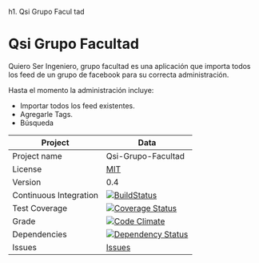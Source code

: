 h1. Qsi Grupo Facul tad

Qsi Grupo Facultad
========================

Quiero Ser Ingeniero, grupo facultad es una aplicación que importa todos los feed de un grupo de facebook para su correcta administración.

Hasta el momento la administración incluye:

- Importar todos los feed existentes.
- Agregarle Tags.
- Búsqueda


| Project                 |  Data      |
|------------------------ | ----------------- |
| Project name            |  Qsi-Grupo-Facultad      |
| License                 |  [MIT](LICENSE.txt)   |
| Version                 |  0.4 |
| Continuous Integration  |  [![BuildStatus](https://travis-ci.org/julioalucero/qsi-grupo-facultad.png?branch=master)](https://travis-ci.org/julioalucero/qsi-grupo-facultad)
| Test Coverage           |  [![Coverage Status](https://coveralls.io/repos/julioalucero/qsi-grupo-facultad/badge.png?branch=master)](https://coveralls.io/r/julioalucero/qsi-grupo-facultad?branch=coveralls)
| Grade                   |  [![Code Climate](https://codeclimate.com/github/julioalucero/qsi-grupo-facultad.png)](https://codeclimate.com/github/julioalucero/qsi-grupo-facultad)
| Dependencies            |  [![Dependency Status](https://gemnasium.com/julioalucero/qsi-grupo-facultad.png)](https://gemnasium.com/julioalucero/qsi-grupo-facultad)
| Issues                  | [Issues](https://github.com/julioalucero/qsi-grupo-facultad/issues) |

